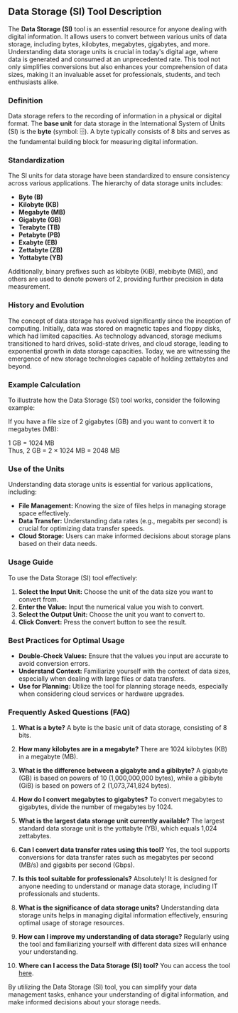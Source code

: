 ## Data Storage (SI) Tool Description

The **Data Storage (SI)** tool is an essential resource for anyone dealing with digital information. It allows users to convert between various units of data storage, including bytes, kilobytes, megabytes, gigabytes, and more. Understanding data storage units is crucial in today's digital age, where data is generated and consumed at an unprecedented rate. This tool not only simplifies conversions but also enhances your comprehension of data sizes, making it an invaluable asset for professionals, students, and tech enthusiasts alike.

### Definition

Data storage refers to the recording of information in a physical or digital format. The **base unit** for data storage in the International System of Units (SI) is the **byte** (symbol: 🗄️). A byte typically consists of 8 bits and serves as the fundamental building block for measuring digital information.

### Standardization

The SI units for data storage have been standardized to ensure consistency across various applications. The hierarchy of data storage units includes:

- **Byte (B)**
- **Kilobyte (KB)**
- **Megabyte (MB)**
- **Gigabyte (GB)**
- **Terabyte (TB)**
- **Petabyte (PB)**
- **Exabyte (EB)**
- **Zettabyte (ZB)**
- **Yottabyte (YB)**

Additionally, binary prefixes such as kibibyte (KiB), mebibyte (MiB), and others are used to denote powers of 2, providing further precision in data measurement.

### History and Evolution

The concept of data storage has evolved significantly since the inception of computing. Initially, data was stored on magnetic tapes and floppy disks, which had limited capacities. As technology advanced, storage mediums transitioned to hard drives, solid-state drives, and cloud storage, leading to exponential growth in data storage capacities. Today, we are witnessing the emergence of new storage technologies capable of holding zettabytes and beyond.

### Example Calculation

To illustrate how the Data Storage (SI) tool works, consider the following example:

If you have a file size of 2 gigabytes (GB) and you want to convert it to megabytes (MB):

1 GB = 1024 MB  
Thus, 2 GB = 2 × 1024 MB = 2048 MB

### Use of the Units

Understanding data storage units is essential for various applications, including:

- **File Management:** Knowing the size of files helps in managing storage space effectively.
- **Data Transfer:** Understanding data rates (e.g., megabits per second) is crucial for optimizing data transfer speeds.
- **Cloud Storage:** Users can make informed decisions about storage plans based on their data needs.

### Usage Guide

To use the Data Storage (SI) tool effectively:

1. **Select the Input Unit:** Choose the unit of the data size you want to convert from.
2. **Enter the Value:** Input the numerical value you wish to convert.
3. **Select the Output Unit:** Choose the unit you want to convert to.
4. **Click Convert:** Press the convert button to see the result.

### Best Practices for Optimal Usage

- **Double-Check Values:** Ensure that the values you input are accurate to avoid conversion errors.
- **Understand Context:** Familiarize yourself with the context of data sizes, especially when dealing with large files or data transfers.
- **Use for Planning:** Utilize the tool for planning storage needs, especially when considering cloud services or hardware upgrades.

### Frequently Asked Questions (FAQ)

1. **What is a byte?**
   A byte is the basic unit of data storage, consisting of 8 bits.

2. **How many kilobytes are in a megabyte?**
   There are 1024 kilobytes (KB) in a megabyte (MB).

3. **What is the difference between a gigabyte and a gibibyte?**
   A gigabyte (GB) is based on powers of 10 (1,000,000,000 bytes), while a gibibyte (GiB) is based on powers of 2 (1,073,741,824 bytes).

4. **How do I convert megabytes to gigabytes?**
   To convert megabytes to gigabytes, divide the number of megabytes by 1024.

5. **What is the largest data storage unit currently available?**
   The largest standard data storage unit is the yottabyte (YB), which equals 1,024 zettabytes.

6. **Can I convert data transfer rates using this tool?**
   Yes, the tool supports conversions for data transfer rates such as megabytes per second (MB/s) and gigabits per second (Gbps).

7. **Is this tool suitable for professionals?**
   Absolutely! It is designed for anyone needing to understand or manage data storage, including IT professionals and students.

8. **What is the significance of data storage units?**
   Understanding data storage units helps in managing digital information effectively, ensuring optimal usage of storage resources.

9. **How can I improve my understanding of data storage?**
   Regularly using the tool and familiarizing yourself with different data sizes will enhance your understanding.

10. **Where can I access the Data Storage (SI) tool?**
    You can access the tool [here](https://www.inayam.co/unit-converter/data_storage_si).

By utilizing the Data Storage (SI) tool, you can simplify your data management tasks, enhance your understanding of digital information, and make informed decisions about your storage needs.